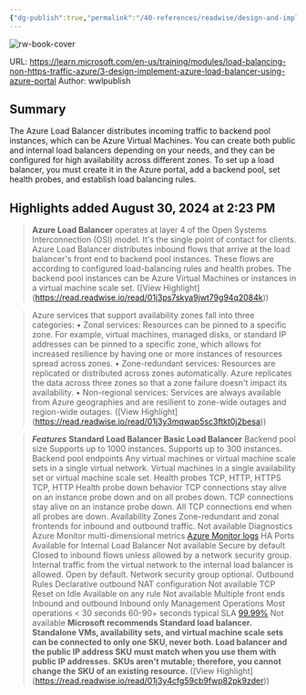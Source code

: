 ```yaml
---
{"dg-publish":true,"permalink":"/40-references/readwise/design-and-implement-azure-load-balancer-using-the-azure-portal-training/","tags":["rw/articles"]}
---
```


![rw-book-cover](https://learn.microsoft.com/en-us/media/open-graph-image.png)
  
URL: https://learn.microsoft.com/en-us/training/modules/load-balancing-non-https-traffic-azure/3-design-implement-azure-load-balancer-using-azure-portal
Author: wwlpublish

## Summary

The Azure Load Balancer distributes incoming traffic to backend pool instances, which can be Azure Virtual Machines. You can create both public and internal load balancers depending on your needs, and they can be configured for high availability across different zones. To set up a load balancer, you must create it in the Azure portal, add a backend pool, set health probes, and establish load balancing rules.

## Highlights added August 30, 2024 at 2:23 PM
>**Azure Load Balancer** operates at layer 4 of the Open Systems Interconnection (OSI) model. It's the single point of contact for clients. Azure Load Balancer distributes inbound flows that arrive at the load balancer's front end to backend pool instances. These flows are according to configured load-balancing rules and health probes. The backend pool instances can be Azure Virtual Machines or instances in a virtual machine scale set. ([View Highlight] (https://read.readwise.io/read/01j3ps7skya9jwt79g94q2084k))


>Azure services that support availability zones fall into three categories:
>• Zonal services: Resources can be pinned to a specific zone. For example, virtual machines, managed disks, or standard IP addresses can be pinned to a specific zone, which allows for increased resilience by having one or more instances of resources spread across zones.
>• Zone-redundant services: Resources are replicated or distributed across zones automatically. Azure replicates the data across three zones so that a zone failure doesn't impact its availability.
>• Non-regional services: Services are always available from Azure geographies and are resilient to zone-wide outages and region-wide outages. ([View Highlight] (https://read.readwise.io/read/01j3y3mqwap5sc3ftkt0j2besa))


>***Features***
>**Standard Load Balancer**
>**Basic Load Balancer**
>Backend pool size
>Supports up to 1000 instances.
>Supports up to 300 instances.
>Backend pool endpoints
>Any virtual machines or virtual machine scale sets in a single virtual network.
>Virtual machines in a single availability set or virtual machine scale set.
>Health probes
>TCP, HTTP, HTTPS
>TCP, HTTP
>Health probe down behavior
>TCP connections stay alive on an instance probe down and on all probes down.
>TCP connections stay alive on an instance probe down. All TCP connections end when all probes are down.
>Availability Zones
>Zone-redundant and zonal frontends for inbound and outbound traffic.
>Not available
>Diagnostics
>Azure Monitor multi-dimensional metrics
>[Azure Monitor logs](https://learn.microsoft.com/en-us/azure/load-balancer/load-balancer-monitor-log)
>HA Ports
>Available for Internal Load Balancer
>Not available
>Secure by default
>Closed to inbound flows unless allowed by a network security group. Internal traffic from the virtual network to the internal load balancer is allowed.
>Open by default. Network security group optional.
>Outbound Rules
>Declarative outbound NAT configuration
>Not available
>TCP Reset on Idle
>Available on any rule
>Not available
>Multiple front ends
>Inbound and outbound
>Inbound only
>Management Operations
>Most operations < 30 seconds
>60-90+ seconds typical
>SLA
>[99.99%](https://azure.microsoft.com/support/legal/sla/load-balancer/v1_0/)
>Not available
>**Microsoft recommends Standard load balancer. Standalone VMs, availability sets, and virtual machine scale sets can be connected to only one SKU, never both. Load balancer and the public IP address SKU must match when you use them with public IP addresses.**
>**SKUs aren't mutable; therefore, you cannot change the SKU of an existing resource.** ([View Highlight] (https://read.readwise.io/read/01j3y4cfg59cb9fwp82pk9zder))


